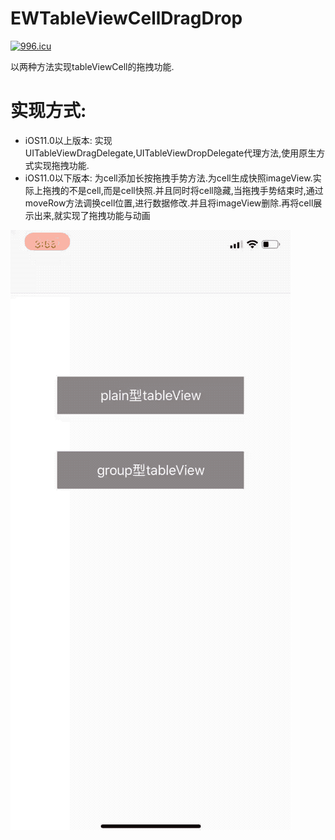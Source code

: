 # EWTableViewCellDragDrop
[![996.icu](https://img.shields.io/badge/link-996.icu-red.svg)](https://996.icu)

以两种方法实现tableViewCell的拖拽功能.
# 实现方式:
* iOS11.0以上版本: 
实现UITableViewDragDelegate,UITableViewDropDelegate代理方法,使用原生方式实现拖拽功能.
* iOS11.0以下版本:
为cell添加长按拖拽手势方法.为cell生成快照imageView.实际上拖拽的不是cell,而是cell快照.并且同时将cell隐藏,当拖拽手势结束时,通过moveRow方法调换cell位置,进行数据修改.并且将imageView删除.再将cell展示出来,就实现了拖拽功能与动画

   

![效果图预览](https://github.com/WangLiquan/EWTableViewCellDragDrop/raw/master/images/demonstration.gif)
